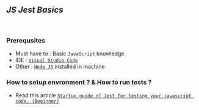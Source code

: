 ## _JS Jest Basics_
<br>

### __Prerequsites__ 
* Must have to : Basic `JavaScript` knowledge
* IDE : [`Visual Studio Code`](https://code.visualstudio.com/)
* Other : [`Node JS`](https://nodejs.org/en/) installed in machine


### __How to setup envronment ? & How to run tests ?__

* Read this article [`Startup guide of Jest for testing your javascript code. (Beginner)`](https://dev.to/sefatanam/startup-guid-of-jest-for-testing-your-javascript-code-beginner-49h3)
